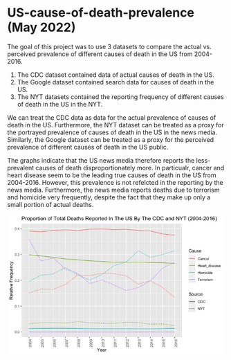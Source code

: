 # US-cause-of-death-prevalence (May 2022)

The goal of this project was to use 3 datasets to compare the actual vs. perceived prevalence of different causes of death in the US from 2004-2016. 

1) The CDC dataset contained data of actual causes of death in the US. 
2) The Google dataset contained search data for causes of death in the US. 
3) The NYT datasets contained the reporting frequency of different causes of death in the US in the NYT. 

We can treat the CDC data as data for the actual prevalence of causes of death in the US. Furthermore, the NYT dataset can be treated as a proxy for the portrayed prevalence of causes of death in the US in the news media. Similarly, the Google dataset can be treated as a proxy for the perceived prevalence of different causes of death in the US public. 

The graphs indicate that the US news media therefore reports the less-prevalent causes of death disproportionately more. In particualr, cancer and heart disease seem to be the leading true causes of death in the US from 2004-2016. However, this prevalence is not refelcted in the reporting by the news media. Furthermore, the news media reports deaths due to terrorism and homicide very frequently, despite the fact that they make up only a small portion of actual deaths. 

![Plot](./Plot2.jpeg)
